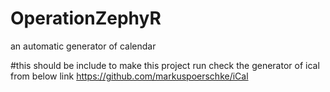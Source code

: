 # OperationZephyR
an automatic generator of calendar


#this should be include to make this project run
 check the generator of ical from below link
 https://github.com/markuspoerschke/iCal
